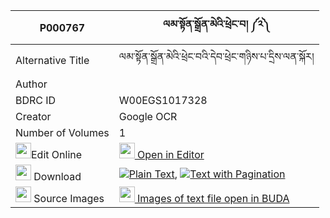 |P000767|ལམ་སྟོན་སྒྲོན་མེའི་ཕྲེང་བ། ༼༢༽ 
| --- | --- 
|Alternative Title |ལམ་སྟོན་སྒྲོན་མེའི་ཕྲེང་བའི་དེབ་ཕྲེང་གཉིས་པ་དྲིས་ལན་སྐོར།
|Author | 
|BDRC ID | W00EGS1017328
|Creator | Google OCR
|Number of Volumes| 1
|<img width="25" src="https://img.icons8.com/color/25/000000/edit-property.png">Edit Online| [<img width="25" src="https://avatars.githubusercontent.com/u/45091458?s=200&v=4"> Open in Editor](http://editor.openpecha.org/P000767)
|<img width="25" src="https://img.icons8.com/fluent/48/000000/download-2.png"/>  Download | [![](https://img.icons8.com/color/20/000000/txt.png)Plain Text](https://github.com/Openpecha/P000767/releases/download/v1/lam_ton_dronme_i_trengwa_plain_P000767.zip), [![](https://img.icons8.com/color/20/000000/txt.png)Text with Pagination](https://github.com/Openpecha/P000767/releases/download/v1/lam_ton_dronme_i_trengwa_pages_P000767.zip)
|<img width="25" src="https://img.icons8.com/plasticine/100/000000/pictures-folder.png"/>  Source Images | [<img width="25" src="https://library.bdrc.io/icons/BUDA-small.svg"> Images of text file open in BUDA](https://library.bdrc.io/show/bdr:W00EGS1017328)